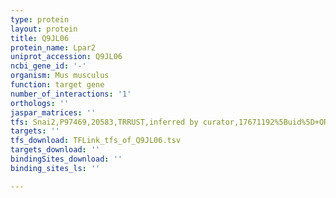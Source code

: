 ```yaml
---
type: protein
layout: protein
title: Q9JL06
protein_name: Lpar2
uniprot_accession: Q9JL06
ncbi_gene_id: '-'
organism: Mus musculus
function: target gene
number_of_interactions: '1'
orthologs: ''
jaspar_matrices: ''
tfs: Snai2,P97469,20583,TRRUST,inferred by curator,17671192%5Buid%5D+OR+29087512%5Buid%5D,Yes
targets: ''
tfs_download: TFLink_tfs_of_Q9JL06.tsv
targets_download: ''
bindingSites_download: ''
binding_sites_ls: ''

---
```

